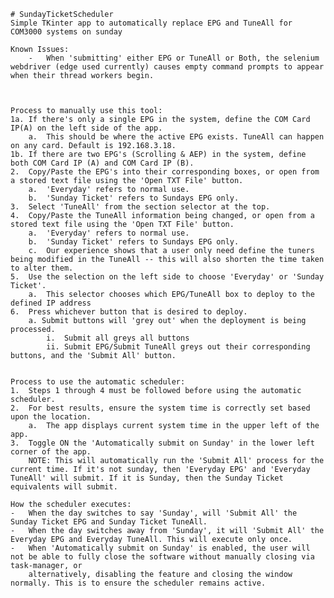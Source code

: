 

    # SundayTicketScheduler
    Simple TKinter app to automatically replace EPG and TuneAll for COM3000 systems on sunday
    
    Known Issues:
        -   When 'submitting' either EPG or TuneAll or Both, the selenium webdriver (edge used currently) causes empty command prompts to appear when their thread workers begin.
    
    
    
    Process to manually use this tool:
    1a. If there's only a single EPG in the system, define the COM Card IP(A) on the left side of the app.
    	a.  This should be where the active EPG exists. TuneAll can happen on any card. Default is 192.168.3.18.
    1b. If there are two EPG's (Scrolling & AEP) in the system, define both COM Card IP (A) and COM Card IP (B).
    2.  Copy/Paste the EPG's into their corresponding boxes, or open from a stored text file using the 'Open TXT File' button.
        a.  'Everyday' refers to normal use. 
        b.  'Sunday Ticket' refers to Sundays EPG only.
    3.  Select 'TuneAll' from the section selector at the top.
    4.  Copy/Paste the TuneAll information being changed, or open from a stored text file using the 'Open TXT File' button.
        a.  'Everyday' refers to normal use. 
        b.  'Sunday Ticket' refers to Sundays EPG only.
        c.  Our experience shows that a user only need define the tuners being modified in the TuneAll -- this will also shorten the time taken to alter them.
    5.  Use the selection on the left side to choose 'Everyday' or 'Sunday Ticket'.
        a.  This selector chooses which EPG/TuneAll box to deploy to the defined IP address
    6.  Press whichever button that is desired to deploy.
        a. Submit buttons will 'grey out' when the deployment is being processed. 
            i.  Submit all greys all buttons
            ii. Submit EPG/Submit TuneAll greys out their corresponding buttons, and the 'Submit All' button.
    
    
    Process to use the automatic scheduler:
    1.  Steps 1 through 4 must be followed before using the automatic scheduler.
    2.  For best results, ensure the system time is correctly set based upon the location.
        a.  The app displays current system time in the upper left of the app.
    3.  Toggle ON the 'Automatically submit on Sunday' in the lower left corner of the app.
        NOTE: This will automatically run the 'Submit All' process for the current time. If it's not sunday, then 'Everyday EPG' and 'Everyday TuneAll' will submit. If it is Sunday, then the Sunday Ticket equivalents will submit.
    
    How the scheduler executes:
    -   When the day switches to say 'Sunday', will 'Submit All' the Sunday Ticket EPG and Sunday Ticket TuneAll.
    -   When the day switches away from 'Sunday', it will 'Submit All' the Everyday EPG and Everyday TuneAll. This will execute only once.
    -   When 'Automatically submit on Sunday' is enabled, the user will not be able to fully close the software without manually closing via task-manager, or 
        alternatively, disabling the feature and closing the window normally. This is to ensure the scheduler remains active.



